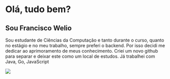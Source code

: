 <h1>Olá, tudo bem?</h1>
<h2>Sou Francisco Welio</h2>
<p >Sou estudante de Ciências da Computação e tanto durante o curso, quanto no estágio e no meu trabalho, sempre preferi o backend. Por isso decidi me dedicar ao aprimoramento de meus conhecimento. Criei um novo github para separar e deixar este como um local de estudos. Já trabalhei com Java, Go, JavaScript</P>
<img src="https://github-readme-stats.vercel.app/api/top-langs/?username=franciscowelio&layout=compact&hide_border=true&title_color=87CEFA&text_color=87CEFA&bg_color=0d1117">
